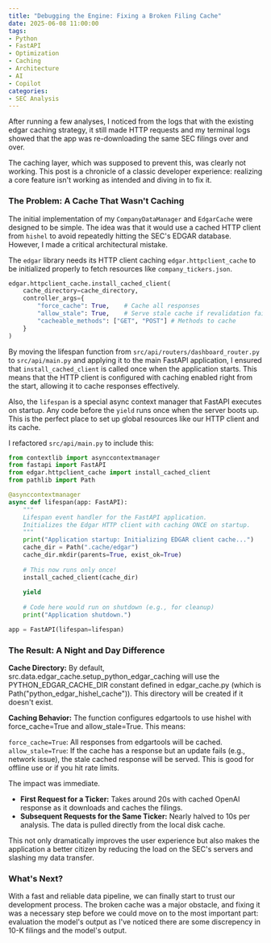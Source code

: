 ```yaml
---
title: "Debugging the Engine: Fixing a Broken Filing Cache"
date: 2025-06-08 11:00:00
tags:
- Python
- FastAPI
- Optimization
- Caching
- Architecture
- AI
- Copilot
categories:
- SEC Analysis
---
```


After running a few analyses, I noticed from the logs that with the existing edgar caching strategy, it still made HTTP requests and my terminal logs showed that the app was re-downloading the same SEC filings over and over.

The caching layer, which was supposed to prevent this, was clearly not working. This post is a chronicle of a classic developer experience: realizing a core feature isn't working as intended and diving in to fix it.

<!-- more -->

### The Problem: A Cache That Wasn't Caching

The initial implementation of my `CompanyDataManager` and `EdgarCache` were designed to be simple. The idea was that it would use a cached HTTP client from `hishel` to avoid repeatedly hitting the SEC's EDGAR database. However, I made a critical architectural mistake.

The `edgar` library needs its HTTP client caching `edgar.httpclient_cache` to be initialized properly to fetch resources like `company_tickers.json`.

```python
edgar.httpclient_cache.install_cached_client(
    cache_directory=cache_directory,
    controller_args={
        "force_cache": True,    # Cache all responses
        "allow_stale": True,    # Serve stale cache if revalidation fails (good for offline/rate limits)
        "cacheable_methods": ["GET", "POST"] # Methods to cache
    }
)
```

By moving the lifespan function from `src/api/routers/dashboard_router.py` to `src/api/main.py` and applying it to the main FastAPI application, I ensured that `install_cached_client` is called once when the application starts.
This means that the HTTP client is configured with caching enabled right from the start, allowing it to cache responses effectively.

Also, the `lifespan` is a special async context manager that FastAPI executes on startup. Any code before the `yield` runs once when the server boots up. This is the perfect place to set up global resources like our HTTP client and its cache.

I refactored `src/api/main.py` to include this:

```python
from contextlib import asynccontextmanager
from fastapi import FastAPI
from edgar.httpclient_cache import install_cached_client
from pathlib import Path

@asynccontextmanager
async def lifespan(app: FastAPI):
    """
    Lifespan event handler for the FastAPI application.
    Initializes the Edgar HTTP client with caching ONCE on startup.
    """
    print("Application startup: Initializing EDGAR client cache...")
    cache_dir = Path(".cache/edgar")
    cache_dir.mkdir(parents=True, exist_ok=True)
    
    # This now runs only once!
    install_cached_client(cache_dir)
    
    yield
    
    # Code here would run on shutdown (e.g., for cleanup)
    print("Application shutdown.")

app = FastAPI(lifespan=lifespan)
```

### The Result: A Night and Day Difference

**Cache Directory:** By default, src.data.edgar_cache.setup_python_edgar_caching will use the PYTHON_EDGAR_CACHE_DIR constant defined in edgar_cache.py (which is Path("python_edgar_hishel_cache")). This directory will be created if it doesn't exist.

**Caching Behavior:** The function configures edgartools to use hishel with force_cache=True and allow_stale=True. This means:

`force_cache=True`: All responses from edgartools will be cached.
`allow_stale=True`: If the cache has a response but an update fails (e.g., network issue), the stale cached response will be served. This is good for offline use or if you hit rate limits.

The impact was immediate.
-   **First Request for a Ticker:** Takes around 20s with cached OpenAI response as it downloads and caches the filings.
-   **Subsequent Requests for the Same Ticker:** Nearly halved to 10s per analysis. The data is pulled directly from the local disk cache.

This not only dramatically improves the user experience but also makes the application a better citizen by reducing the load on the SEC's servers and slashing my data transfer.


### What's Next?

With a fast and reliable data pipeline, we can finally start to trust our development process. The broken cache was a major obstacle, and fixing it was a necessary step before we could move on to the most important part: evaluation the model's output as I've noticed there are some discrepency in 10-K filings and the model's output.